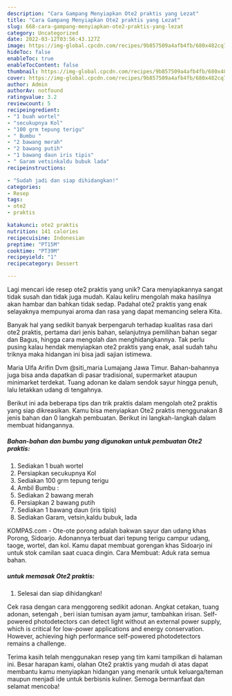 ```yaml
---
description: "Cara Gampang Menyiapkan Ote2 praktis yang Lezat"
title: "Cara Gampang Menyiapkan Ote2 praktis yang Lezat"
slug: 668-cara-gampang-menyiapkan-ote2-praktis-yang-lezat
category: Uncategorized
date: 2022-03-12T03:56:43.127Z
image: https://img-global.cpcdn.com/recipes/9b857509a4afb4fb/680x482cq70/ote2-praktis-foto-resep-utama.jpg
hideToc: false
enableToc: true
enableTocContent: false
thumbnail: https://img-global.cpcdn.com/recipes/9b857509a4afb4fb/680x482cq70/ote2-praktis-foto-resep-utama.jpg
cover: https://img-global.cpcdn.com/recipes/9b857509a4afb4fb/680x482cq70/ote2-praktis-foto-resep-utama.jpg
author: Admin
authorAv: notfound
ratingvalue: 3.2
reviewcount: 5
recipeingredient:
- "1 buah wortel"
- "secukupnya Kol"
- "100 grm tepung terigu"
- " Bumbu "
- "2 bawang merah"
- "2 bawang putih"
- "1 bawang daun iris tipis"
- " Garam vetsinkaldu bubuk lada"
recipeinstructions:

- "Sudah jadi dan siap dihidangkan!"
categories:
- Resep
tags:
- ote2
- praktis

katakunci: ote2 praktis 
nutrition: 141 calories
recipecuisine: Indonesian
preptime: "PT15M"
cooktime: "PT39M"
recipeyield: "1"
recipecategory: Dessert

---
```





Lagi mencari ide resep ote2 praktis yang unik? Cara menyiapkannya sangat tidak susah dan tidak juga mudah. Kalau keliru mengolah maka hasilnya akan hambar dan bahkan tidak sedap. Padahal ote2 praktis yang enak selayaknya mempunyai aroma dan rasa yang dapat memancing selera Kita.





Banyak hal yang sedikit banyak berpengaruh terhadap kualitas rasa dari ote2 praktis, pertama dari jenis bahan, selanjutnya pemilihan bahan segar dan Bagus, hingga cara mengolah dan menghidangkannya. Tak perlu pusing kalau hendak menyiapkan ote2 praktis yang enak,      asal sudah tahu triknya maka hidangan ini bisa jadi sajian istimewa.














Maria Ulfa Arifin Dvm @siti_maria Lumajang Jawa Timur. Bahan-bahannya juga bisa anda dapatkan di pasar tradisional, supermarket ataupun minimarket terdekat. Tuang adonan ke dalam sendok sayur hingga penuh, lalu letakkan udang di tengahnya.






Berikut ini ada beberapa tips dan trik praktis dalam mengolah ote2 praktis yang siap dikreasikan. Kamu bisa menyiapkan Ote2 praktis menggunakan 8 jenis bahan dan 0 langkah pembuatan. Berikut ini langkah-langkah dalam membuat hidangannya.

<!--inarticleads1-->

##### Bahan-bahan dan bumbu yang digunakan untuk pembuatan Ote2 praktis:

1. Sediakan 1 buah wortel
1. Persiapkan secukupnya Kol
1. Sediakan 100 grm tepung terigu
1. Ambil  Bumbu :
1. Sediakan 2 bawang merah
1. Persiapkan 2 bawang putih
1. Sediakan 1 bawang daun (iris tipis)
1. Sediakan  Garam, vetsin,kaldu bubuk, lada


KOMPAS.com - Ote-ote porong adalah bakwan sayur dan udang khas Porong, Sidoarjo. Adonannya terbuat dari tepung terigu campur udang, taoge, wortel, dan kol. Kamu dapat membuat gorengan khas Sidoarjo ini untuk stok camilan saat cuaca dingin. Cara Membuat: Aduk rata semua bahan. 

<!--inarticleads2-->

#####  untuk memasak Ote2 praktis:


1. Selesai dan siap dihidangkan!

Cek rasa dengan cara menggoreng sedikit adonan. Angkat cetakan, tuang adonan, setengah , beri isian tumisan ayam jamur, tambahkan irisan. Self-powered photodetectors can detect light without an external power supply, which is critical for low-power applications and energy conservation. However, achieving high performance self-powered photodetectors remains a challenge. 

Terima kasih telah menggunakan resep yang tim kami tampilkan di halaman ini. Besar harapan kami, olahan Ote2 praktis yang mudah di atas dapat membantu kamu menyiapkan hidangan yang menarik untuk keluarga/teman maupun menjadi ide untuk berbisnis kuliner. Semoga bermanfaat dan selamat mencoba!
